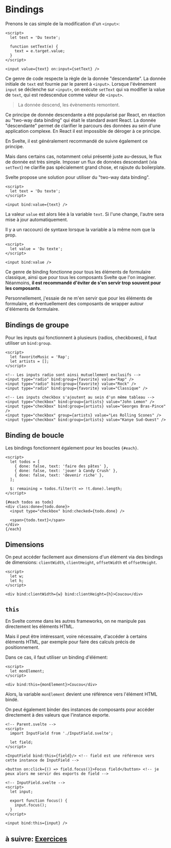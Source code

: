 # Bindings

Prenons le cas simple de la modification d'un `<input>`:

```svelte
<script>
  let text = 'Du texte';

  function setText(e) {
    text = e.target.value;
  }
</script>

<input value={text} on:input={setText} />
```

Ce genre de code respecte la règle de la donnée "descendante". La donnée initiale de `text` est fournie par le parent à `<input>`. Lorsque l'évènement `input` se déclenche sur `<input>`, on exécute `setText` qui va modifier la value de `text`, qui est redescendue comme valeur de `<input>`.

> La donnée descend, les évènements remontent.

Ce principe de donnée descendante a été popularisé par React, en réaction au "two-way data binding" qui était le standard avant React.
La donnée "descendante" permet de clarifier le parcours des données au sein d'une application complexe. En React il est impossible de déroger à ce principe.

En Svelte, il est généralement recommandé de suivre également ce principe.

Mais dans certains cas, notamment celui présenté juste au-dessus, le flux de donnée est très simple. Imposer un flux de données descendant (via `setText`) ne clarifie pas spécialement grand chose, et rajoute du boilerplate.

Svelte propose une solution pour utiliser du "two-way data binding".

```svelte
<script>
  let text = 'Du texte';
</script>

<input bind:value={text} />
```

La valeur `value` est alors liée à la variable `text`. Si l'une change, l'autre sera mise à jour automatiquement.

Il y a un raccourci de syntaxe lorsque la variable a la même nom que la prop.

```svelte
<script>
  let value = 'Du texte';
</script>

<input bind:value />
```

Ce genre de binding fonctionne pour tous les éléments de formulaire classique, ainsi que pour tous les composants Svelte que l'on imaginer. Néanmoins, **il est recommandé d'éviter de s'en servir trop souvent pour les composants**.

Personnellement, j'essaie de ne m'en servir que pour les éléments de formulaire, et éventuellement des composants de wrapper autour d'éléments de formulaire.

## Bindings de groupe

Pour les inputs qui fonctionnent à plusieurs (radios, checkboxes), il faut utiliser un `bind:group`.

```svelte
<script>
  let favoriteMusic = 'Rap';
  let artists = [];
</script>

<!-- Les inputs radio sont ainsi mutuellement exclusifs -->
<input type="radio" bind:group={favorite} value="Rap" />
<input type="radio" bind:group={favorite} value="Rock" />
<input type="radio" bind:group={favorite} value="Classique" />

<!-- Les inputs checkbox s'ajoutent au sein d'un même tableau -->
<input type="checkbox" bind:group={artists} value="John Lemon" />
<input type="checkbox" bind:group={artists} value="Georges Bras-Pince" />
<input type="checkbox" group={artists} value="Les Rolling Scones" />
<input type="checkbox" bind:group={artists} value="Kanye Sud-Ouest" />
```

## Binding de boucle

Les bindings fonctionnent également pour les boucles `{#each}`.

```svelte
<script>
  let todos = [
    { done: false, text: 'faire des pâtes' },
    { done: false, text: 'jouer à Candy Crush' },
    { done: false, text: 'devenir riche' },
  ];

  $: remaining = todos.filter(t => !t.done).length;
</script>

{#each todos as todo}
<div class:done={todo.done}>
  <input type="checkbox" bind:checked={todo.done} />

  <span>{todo.text}</span>
</div>
{/each}
```

## Dimensions

On peut accéder facilement aux dimensions d'un élément via des bindings de dimensions: `clientWidth`, `clientHeight`, `offsetWidth` et `offsetHeight`.

```svelte
<script>
  let w;
  let h;
</script>

<div bind:clientWidth={w} bind:clientHeight={h}>Coucou</div>
```

## `this`

En Svelte comme dans les autres frameworks, on ne manipule pas directement les éléments HTML.

Mais il peut être intéressant, voire nécessaire, d'accéder à certains éléments HTML, par exemple pour faire des calculs précis de positionnement.

Dans ce cas, il faut utiliser un binding d'élément:

```svelte
<script>
  let monElement;
</script>

<div bind:this={monElement}>Coucou</div>
```

Alors, la variable `monElement` devient une référence vers l'élément HTML bindé.

On peut également binder des instances de composants pour accéder directement à des valeurs que l'instance exporte.

```svelte
<!-- Parent.svelte -->
<script>
  import InputField from './InputField.svelte';

  let field;
</script>

<InputField bind:this={field}/> <!-- field est une référence vers cette instance de InputField -->

<button on:click={() => field.focus()}>Focus field</button> <!-- je peux alors me servir des exports de field -->

<!-- InputField.svelte -->
<script>
  let input;

  export function focus() {
    input.focus();
  }
</script>

<input bind:this={input} />
```

## à suivre: [Exercices](./2-5_exos.md)

